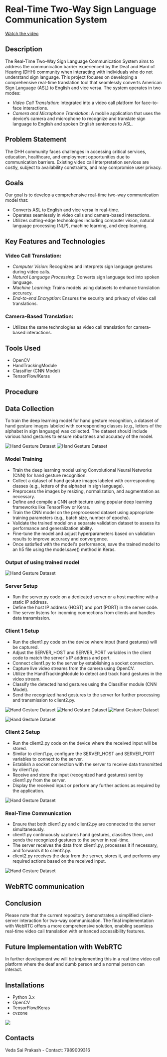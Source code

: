 # Real-Time Two-Way Sign Language Communication System
[Watch the video](https://www.youtube.com/watch?v=88Ff9QOND_Q)

## Description
The Real-Time Two-Way Sign Language Communication System aims to address the communication barrier experienced by the Deaf and Hard of Hearing (DHH) community when interacting with individuals who do not understand sign language. This project focuses on developing a comprehensive real-time translation tool that seamlessly converts American Sign Language (ASL) to English and vice versa. The system operates in two modes:
- *Video Call Translation*: Integrated into a video call platform for face-to-face interactions.
- *Camera and Microphone Translation*: A mobile application that uses the device’s camera and microphone to recognize and translate sign language to English and spoken English sentences to ASL.

## Problem Statement
The DHH community faces challenges in accessing critical services, education, healthcare, and employment opportunities due to communication barriers. Existing video call interpretation services are costly, subject to availability constraints, and may compromise user privacy.

## Goals
Our goal is to develop a comprehensive real-time two-way communication model that:
- Converts ASL to English and vice versa in real-time.
- Operates seamlessly in video calls and camera-based interactions.
- Utilizes cutting-edge technologies including computer vision, natural language processing (NLP), machine learning, and deep learning.

## Key Features and Technologies
### Video Call Translation:
- *Computer Vision*: Recognizes and interprets sign language gestures during video calls.
- *Natural Language Processing*: Converts sign language text into spoken language.
- *Machine Learning*: Trains models using datasets to enhance translation accuracy.
- *End-to-end Encryption*: Ensures the security and privacy of video call translations.

### Camera-Based Translation:
- Utilizes the same technologies as video call translation for camera-based interactions.

## Tools Used
- OpenCV
- HandTrackingModule
- Classifier (CNN Model)
- TensorFlow/Keras

## Procedure

## Data Collection
To train the deep learning model for hand gesture recognition, a dataset of hand gesture images labeled with corresponding classes (e.g., letters of the alphabet in sign language) was collected. The dataset should include various hand gestures to ensure robustness and accuracy of the model.

![Hand Gesture Dataset](IMages/Data_collection.png)
![Hand Gesture Dataset](IMages/data_collection1.jpg)

### Model Training
- Train the deep learning model using Convolutional Neural Networks (CNN) for hand gesture recognition.
- Collect a dataset of hand gesture images labeled with corresponding classes (e.g., letters of the alphabet in sign language).
- Preprocess the images by resizing, normalization, and augmentation as necessary.
- Define and compile a CNN architecture using popular deep learning frameworks like TensorFlow or Keras.
- Train the CNN model on the preprocessed dataset using appropriate training parameters (e.g., batch size, number of epochs).
- Validate the trained model on a separate validation dataset to assess its performance and generalization ability.
- Fine-tune the model and adjust hyperparameters based on validation results to improve accuracy and convergence.
- Once satisfied with the model's performance, save the trained model to an h5 file using the model.save() method in Keras.

### Output of using trained model
![Hand Gesture Dataset](IMages/Output.png)

### Server Setup
- Run the server.py code on a dedicated server or a host machine with a static IP address.
- Define the host IP address (HOST) and port (PORT) in the server code.
- The server listens for incoming connections from clients and handles data transmission.

### Client 1 Setup
- Run the client1.py code on the device where input (hand gestures) will be captured.
- Adjust the SERVER_HOST and SERVER_PORT variables in the client code to match the server's IP address and port.
- Connect client1.py to the server by establishing a socket connection.
- Capture live video streams from the camera using OpenCV.
- Utilize the HandTrackingModule to detect and track hand gestures in the video stream.
- Classify the detected hand gestures using the Classifier module (CNN Model).
- Send the recognized hand gestures to the server for further processing and transmission to client2.py.

![Hand Gesture Dataset](IMages/B.png)
![Hand Gesture Dataset](IMages/E.png)
![Hand Gesture Dataset](IMages/D.png)

![Hand Gesture Dataset](IMages/client1.png)


### Client 2 Setup
- Run the client2.py code on the device where the received input will be stored.
- Similar to client1.py, configure the SERVER_HOST and SERVER_PORT variables to connect to the server.
- Establish a socket connection with the server to receive data transmitted by client1.py.
- Receive and store the input (recognized hand gestures) sent by client1.py from the server.
- Display the received input or perform any further actions as required by the application.

![Hand Gesture Dataset](IMages/client2.png)

### Real-Time Communication
- Ensure that both client1.py and client2.py are connected to the server simultaneously.
- client1.py continuously captures hand gestures, classifies them, and sends the recognized gestures to the server in real-time.
- The server receives the data from client1.py, processes it if necessary, and forwards it to client2.py.
- client2.py receives the data from the server, stores it, and performs any required actions based on the received input.

![Hand Gesture Dataset](IMages/Server.png)

## WebRTC communication



## Conclusion
Please note that the current repository demonstrates a simplified client-server interaction for two-way communication. The final implementation with WebRTC offers a more comprehensive solution, enabling seamless real-time video call translation with enhanced accessibility features.

## Future Implementation with WebRTC
In further development we will be implementing this in a real time video call platform where the deaf and dumb person and a normal person can interact.

## Installations
- Python 3.x
- OpenCV
- TensorFlow/Keras
- cvzone

![](https://www.youtube.com/watch?v=88Ff9QOND_Q)
## Contacts
Veda Sai Prakash - Contact: 7989009316
